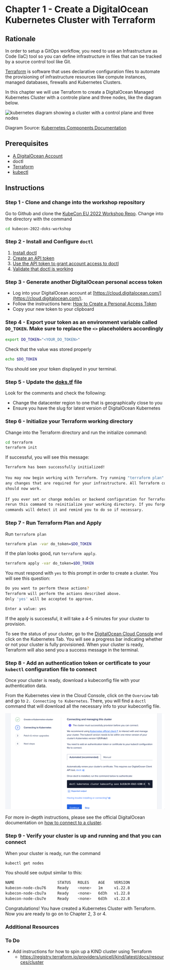 # Chapter 1 - Create a DigitalOcean Kubernetes Cluster with Terraform

## Rationale 
In order to setup a GitOps workflow, you need to use an Infrastructure as Code (IaC) tool so you can define  infrastructure in files that can be tracked by a source control tool like Git. 

[Terraform](https://www.terraform.io/) is software that uses declarative configuration files to automate the provisioning of infrastructure resources like compute instances, managed databases, firewalls and Kubernetes Clusters. 

In this chapter we will use Terraform to create a DigitalOcean Managed Kubernetes Cluster with a controle plane and three nodes, like the diagram below. 

![kubernetes diagram showing a cluster with a control plane and three nodes](https://d33wubrfki0l68.cloudfront.net/2475489eaf20163ec0f54ddc1d92aa8d4c87c96b/e7c81/images/docs/components-of-kubernetes.svg)

Diagram Source: [Kubernetes Components
Documentation](https://kubernetes.io/docs/concepts/overview/components/)

## Prerequisites
- [A DigitalOcean Account](https://cloud.digitalocean.com/registrations/new)
- doctl
- [Terraform](https://learn.hashicorp.com/tutorials/terraform/install-cli#install-terraform) 
- [kubectl](https://kubernetes.io/docs/tasks/tools/)

## Instructions 

### Step 1 - Clone and change into the workshop repository 

Go to Github and clone the [KubeCon EU 2022 Workshop Repo](https://github.com/digitalocean/kubecon-2022-doks-workshop/blob/main/). Change into the directory with the command 

```sh
cd kubecon-2022-doks-workshop
```
### Step 2 - Install and Configure `doctl` 
1. [Install doctl](https://docs.digitalocean.com/reference/doctl/how-to/install/)
1. [Create an API token](https://docs.digitalocean.com/reference/doctl/how-to/install/#step-2-create-an-api-token)
1. [Use the API token to grant account access to doctl](https://docs.digitalocean.com/reference/doctl/how-to/install/#step-3-use-the-api-token-to-grant-account-access-to-doctl)
1. [Validate that doctl is working](https://docs.digitalocean.com/reference/doctl/how-to/install/#step-4-validate-that-doctl-is-working)

### Step 3 - Generate another DigitalOcean personal access token

- Log into your DigitalOcean account at [https://cloud.digitalocean.com/](https://cloud.digitalocean.com/).
- Follow the instructions here: [How to Create a Personal Access Token](https://docs.digitalocean.com/reference/api/create-personal-access-token/)
- Copy your new token to your clipboard

### Step 4 - Export your token as an environment variable called `DO_TOKEN`. Make sure to replace the `<>` placeholders accordingly

```sh
export DO_TOKEN="<YOUR_DO_TOKEN>"
```
Check that the value was stored properly

```sh
echo $DO_TOKEN
```
You should see your token displayed in your terminal. 

### Step 5 -  Update the [doks.tf](./terraform/doks.tf) file

Look for the comments and check the following: 

- Change the datacenter region to one that is geographically close to you 
- Ensure you have the slug for latest version of DigitalOcean Kubernetes 

### Step 6 -  Initialize your Terraform working directory

Change into the Terraform directory and run the initialize command: 

```sh
cd terraform 
terraform init
``` 

If successful, you will see this message: 

```sh
Terraform has been successfully initialized!

You may now begin working with Terraform. Try running "terraform plan" to see
any changes that are required for your infrastructure. All Terraform commands
should now work.

If you ever set or change modules or backend configuration for Terraform,
rerun this command to reinitialize your working directory. If you forget, other
commands will detect it and remind you to do so if necessary.
```

### Step 7 - Run Terraform Plan and Apply 

Run `terraform plan` 
```sh
terraform plan -var do_token=$DO_TOKEN 
```
If the plan looks good, run `terraform apply`.

```sh
terraform apply -var do_token=$DO_TOKEN
```
You must respond with `yes` to this prompt in order to create a cluster. You will see this question:

```sh
Do you want to perform these actions?
Terraform will perform the actions described above.
Only 'yes' will be accepted to approve.
``` 

```sh 
Enter a value: yes
```
If the apply is successful, it will take a 4-5 minutes for your cluster to provision. 

To see the status of your cluster, go to the [DigitalOcean Cloud Console](https://cloud.digitalocean.com/) and click on the Kubernetes Tab. You will see a progress bar indicating whether or not your cluster is fully provisioned. When your cluster is ready, Terraform will also send you a success message in the terminal. 

### Step 8 - Add an authentication token or certificate to your `kubectl` configuration file to connect

Once your cluster is ready, download a kubeconfig file with your authentication data. 

From the Kubernetes view in the Cloud Console, click on the `Overview` tab and go to `2. Connecting to Kubernetes`. There, you will find a `doctl` command that will download all the necessary info to your kubeconfig file. 

![Screenshot of DO Cloud Console](./kubeconfig.png)

For more in-depth instructions, please see the official DigitalOcean documentation on [how to connect to a cluster](https://docs.digitalocean.com/products/kubernetes/how-to/connect-to-cluster/). 

### Step 9 -  Verify your cluster is up and running and that you can connect

When your cluster is ready, run the command 

```sh
kubectl get nodes
``` 

You should see output similar to this: 

```sh
NAME                   STATUS   ROLES    AGE    VERSION
kubecon-node-cbu76     Ready    <none>   1m     v1.22.8
kubecon-node-cbu7a     Ready    <none>   6d3h   v1.22.8
kubecon-node-cbu7e     Ready    <none>   6d3h   v1.22.8
``` 

Congratulations! You have created a Kubernetes Cluster with Terraform. Now you are ready to go on to Chapter 2, 3 or 4. 
 
### Additional Resources 


### To Do
- Add instructions for how to spin up a KIND cluster using Terraform 
    - https://registry.terraform.io/providers/unicell/kind/latest/docs/resources/cluster

